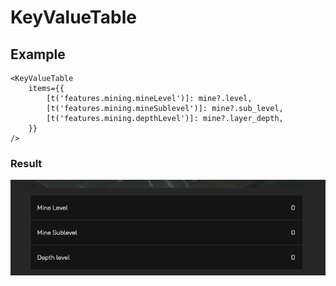 # KeyValueTable
## Example
```tsx
<KeyValueTable
    items={{
        [t('features.mining.mineLevel')]: mine?.level,
        [t('features.mining.mineSublevel')]: mine?.sub_level,
        [t('features.mining.depthLevel')]: mine?.layer_depth,
    }}
/>
```
### Result
![img.png](img.png)